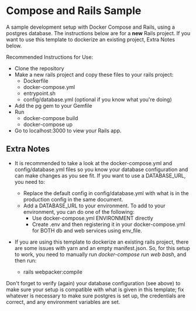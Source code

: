 # Compose and Rails Sample

A sample development setup with Docker Compose and Rails, using a postgres database. The instructions below are for a **new** Rails project. If you want to use this template to dockerize an existing project, Extra Notes below.

Recommended Instructions for Use:
* Clone the repository
* Make a new rails project and copy these files to your rails project: 
  * Dockerfile
  * docker-compose.yml 
  * entrypoint.sh
  * config/database.yml (optional if you know what you're doing)
* Add the pg gem to your Gemfile
* Run 
  * docker-compose build
  * docker-compose up
* Go to localhost:3000 to view your Rails app.

## Extra Notes 

* It is recommended to take a look at the docker-compose.yml and config/database.yml files so you know your database configuration and can make changes as you see fit. If you want to use a DATABASE_URL, you need to:
  * Replace the default config in config/database.yml with what is in the production config in the same document. 
  * Add a DATABASE_URL to your environment. To add to your environment, you can do one of the following:
    * Use docker-compose.yml ENVIRONMENT directly
    * Create .env and then registering it in your docker-compose.yml for BOTH db and web services using env_file.

* If you are using this template to dockerize an existing rails project, there are some issues with yarn and an empty manifest.json. So, for this setup to work, you need to manually run *docker-compose run web bash*, and then run:
  * rails webpacker:compile

Don't forget to verify (again) your database configuration (see above) to make sure your setup is compatible with what is given in this template; fix whatever is necessary to make sure postgres is set up, the credentials are correct, and any environment variables are set.
  
   
